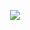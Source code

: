

![[](https://github-readme-stats.vercel.app/api/top-langs/?username=anuraghazra)](https://github.com/maximfersko/github-readme-stats)
![](https://komarev.com/ghpvc/?username=maximfersko)
<!--
**maximfersko/maximfersko** is a ✨ _special_ ✨ repository because its `README.md` (this file) appears on your GitHub profile.

Here are some ideas to get you started:

- 🔭 I’m currently working on ...
- 🌱 I’m currently learning ...
- 👯 I’m looking to collaborate on ...
- 🤔 I’m looking for help with ...
- 💬 Ask me about ...
- 📫 How to reach me: ...
- 😄 Pronouns: ...
- ⚡ Fun fact: ...
-->
